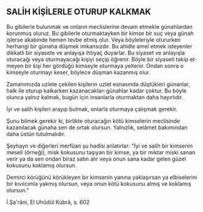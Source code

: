 ## SALİH KİŞİLERLE OTURUP KALKMAK

Bu gibilerle bulunmak ve onların meclislerine devam etmekle günahlardan korunmuş oluruz. Bu gibilerle oturmaktayken bir kimse bir suç veya gü­nah işlerse akabinde hemen tevbe etmiş olur. Veya böyleleriyle otururken herhangi bir günaha düş­mek imkansızdır. Bu ahidle amel etmek isteyenler dikkatli bir siyasete ve anlayışa ihtiyaç duyarlar. Bu siyaset ve anlayışla oturacağı veya oturmaya­cağı kişiyi seçip öğrenir. Böyle bir siyaseti takip et­meyen bir kişi her gördüğü kimseyle oturmaya yeltenir. Ondan sonra o kimseyle oturmayı keser, böylece düşman kazanmış olur.

Zamanımızda uzlete çekilen kişilerin uzlet es­nasında düştükleri günanlar, halk ile oturup kal­karken kazanacakları günahlar kadar çoktur. Bu böyle olunca yalnız kalmak, bugün için insanlarla oturmaktan daha hayırlıdır.

İyi ve salih kişileri arayıp bulmak, onlarla otur­maya çalışmak gerekir.

Şunu bilmek gerekir ki, birlikte oturacağın kö­tü kimselerin meclisinde kazanılacak günaha sen de ortak olursun. Yalnızlık, selâmet bakımından daha üstün tutulmalıdır.

Şeyhayn ve diğerleri merfûan şu hadîsi anlatırlar: "İyi ve salih bir kimsenin meseli (örneği), misk kokusunu taşıyan bir kimse, ya bir miktar miski sanan verir ya da sen ondan biraz satın alır veya onun sana kadar gelen güzel kokusunu koklamış olursun.

Demirci körüğünü körükleyen bir kimsenin yanına yaklaşırsan ya elbiselerini bir kıvılcımla yakmış olursun, veya onun kötü kokusunu almış ve koklamış olursun."

İ.Şa'râni, El Uhûdül Kübrâ, s. 602
